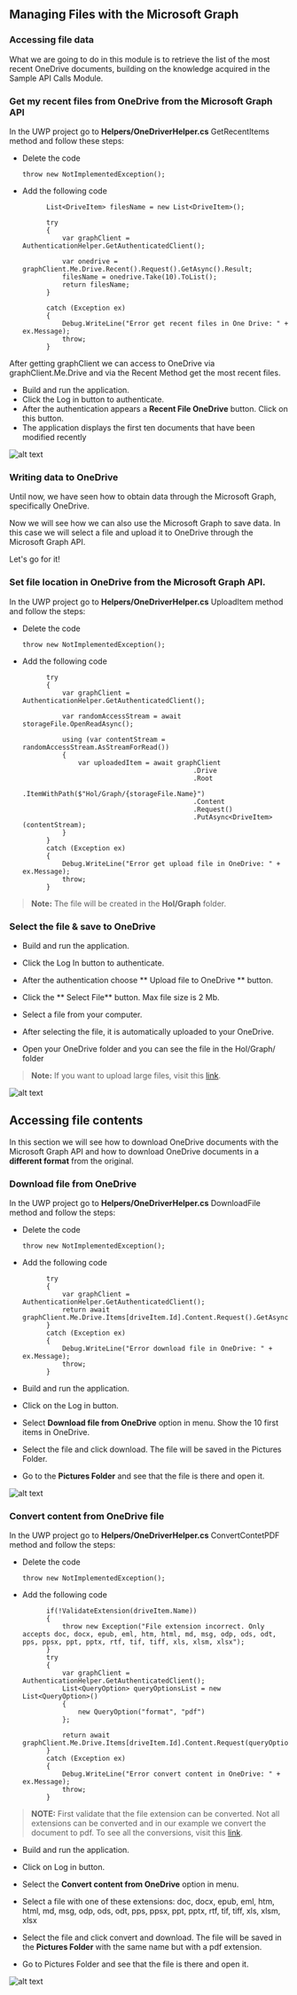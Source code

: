 ## Managing Files with the Microsoft Graph

### Accessing file data

What we are going to do in this module is to retrieve the list of the most recent OneDrive documents, building on the knowledge acquired in the Sample API Calls Module.

### Get my recent files from OneDrive from the Microsoft Graph API

In the UWP project go to **Helpers/OneDriverHelper.cs** GetRecentItems method and follow these steps:

- Delete the code

	`throw new NotImplementedException();`

- Add the following code

         	List<DriveItem> filesName = new List<DriveItem>();

            try
            {
                var graphClient = AuthenticationHelper.GetAuthenticatedClient();

                var onedrive = graphClient.Me.Drive.Recent().Request().GetAsync().Result;
                filesName = onedrive.Take(10).ToList();
                return filesName;
            }

            catch (Exception ex)
            {
                Debug.WriteLine("Error get recent files in One Drive: " + ex.Message);
                throw;
            }

After getting graphClient we can access to OneDrive via graphClient.Me.Drive and via the Recent Method get the most recent files.

- Build and run the application.
- Click the Log in button to authenticate.
- After the authentication appears a **Recent File OneDrive** button. Click on this button.
- The application displays the first ten documents that have been modified recently

![alt text](../media/RecentFiles.png) 

### Writing data to OneDrive
Until now, we have seen how to obtain data through the Microsoft Graph, specifically OneDrive.

Now we will see how we can also use the Microsoft Graph to save data. In this case we will select a file and upload it to OneDrive through the Microsoft Graph API.

Let's go for it!

### Set file location in OneDrive from the Microsoft Graph API.

In the UWP project go to **Helpers/OneDriverHelper.cs** UploadItem method and follow the steps:

- Delete the code

	`throw new NotImplementedException();`

- Add the following code

            try
            {
                var graphClient = AuthenticationHelper.GetAuthenticatedClient();

                var randomAccessStream = await storageFile.OpenReadAsync();
                
                using (var contentStream = randomAccessStream.AsStreamForRead())
                {
                    var uploadedItem = await graphClient
                                                 .Drive
                                                 .Root
                                                 .ItemWithPath($"Hol/Graph/{storageFile.Name}")
                                                 .Content
                                                 .Request()
                                                 .PutAsync<DriveItem>(contentStream);
                }
            }
            catch (Exception ex)
            {
                Debug.WriteLine("Error get upload file in OneDrive: " + ex.Message);
                throw;
            }

> **Note:** The file will be created in the **Hol/Graph** folder. 

### Select the file & save to OneDrive

- Build and run the application.

- Click the Log In button to authenticate.

- After the authentication choose ** Upload file to OneDrive ** button.

- Click the ** Select File** button. Max file size is 2 Mb.

- Select a file from your computer.

- After selecting the file, it is automatically uploaded to your OneDrive.

- Open your OneDrive folder and you can see the file in the Hol/Graph/ folder

> **Note:** If you want to upload large files, visit this [link](https://docs.microsoft.com/en-us/onedrive/developer/rest-api/api/driveitem_createuploadsession).

![alt text](../media/UploadFileOD.png) 

## Accessing file contents

In this section we will see how to download OneDrive documents with the Microsoft Graph API and how to download OneDrive documents in a **different format** from the original.

### Download file from OneDrive

In the UWP project go to **Helpers/OneDriverHelper.cs** DownloadFile method and follow the steps:

- Delete the code

	`throw new NotImplementedException();`

- Add the following code

          	try
            {
                var graphClient = AuthenticationHelper.GetAuthenticatedClient();                
                return await graphClient.Me.Drive.Items[driveItem.Id].Content.Request().GetAsync();
            }
            catch (Exception ex)
            {
                Debug.WriteLine("Error download file in OneDrive: " + ex.Message);
                throw;
            }

- Build and run the application.

- Click on the Log in button.

- Select **Download file from OneDrive** option in menu. Show the 10 first items in OneDrive.

- Select the file and click download. The file will be saved in the Pictures Folder.

- Go to the **Pictures Folder** and see that the file is there and open it.

![alt text](../media/DownloadFile.png) 

### Convert content from OneDrive file

In the UWP project go to **Helpers/OneDriverHelper.cs** ConvertContetPDF method and follow the steps:

- Delete the code

	`throw new NotImplementedException();`

- Add the following code

            if(!ValidateExtension(driveItem.Name))
            {
                throw new Exception("File extension incorrect. Only accepts doc, docx, epub, eml, htm, html, md, msg, odp, ods, odt, pps, ppsx, ppt, pptx, rtf, tif, tiff, xls, xlsm, xlsx");
            }
            try
            {
                var graphClient = AuthenticationHelper.GetAuthenticatedClient();
                List<QueryOption> queryOptionsList = new List<QueryOption>()
                {
                    new QueryOption("format", "pdf")
                };                

                return await graphClient.Me.Drive.Items[driveItem.Id].Content.Request(queryOptionsList).GetAsync();
            }
            catch (Exception ex)
            {
                Debug.WriteLine("Error convert content in OneDrive: " + ex.Message);
                throw;
            }



> **NOTE:** First validate that the file extension can be converted. Not all extensions can be converted and in our example we convert the document to pdf. To see all the conversions, visit this [link](https://docs.microsoft.com/en-us/onedrive/developer/rest-api/api/driveitem_get_content_format).

- Build and run the application.

- Click on Log in button.

- Select the **Convert content from OneDrive** option in menu.

- Select a file with one of these extensions: doc, docx, epub, eml, htm, html, md, msg, odp, ods, odt, pps, ppsx, ppt, pptx, rtf, tif, tiff, xls, xlsm, xlsx

- Select the file and click convert and download. The file will be saved in the **Pictures Folder** with the same name but with a pdf extension.

- Go to Pictures Folder and see that the file is there and open it.

![alt text](../media/ConvertFile.png) 
